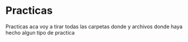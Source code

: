 # Practicas
Practicas
aca voy a tirar todas las carpetas donde y archivos donde haya hecho algun tipo de practica
